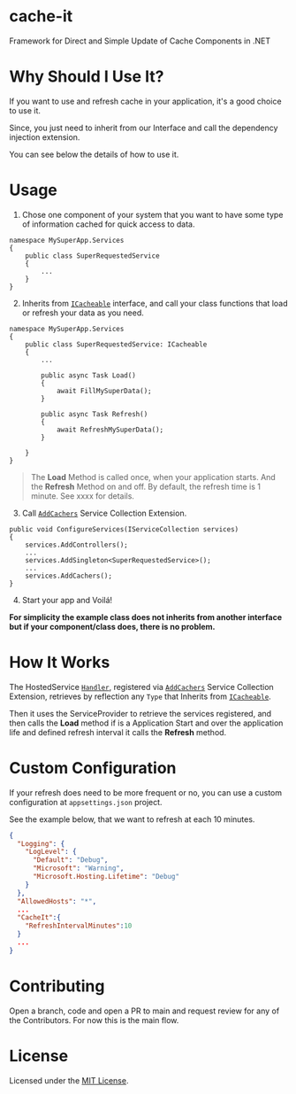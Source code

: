 # cache-it
Framework for Direct and Simple Update of Cache Components in .NET

# Why Should I Use It?
If you want to use and refresh cache in your application, it's a good choice to use it. 

Since, you just need to inherit from our Interface and call the dependency injection extension.

You can see below the details of how to use it.

# Usage
1. Chose one component of your system that you want to have some type of information cached for quick access to data.

```dotnet
namespace MySuperApp.Services
{
    public class SuperRequestedService
    {
        ...
    }
}
```

2. Inherits from [`ICacheable`](src\CacheIt\ICacheable.cs) interface, and call your class functions that load or refresh your data as you need.

```dotnet
namespace MySuperApp.Services
{
    public class SuperRequestedService: ICacheable
    {
        ...

        public async Task Load()
        {
            await FillMySuperData();
        }

        public async Task Refresh()
        {
            await RefreshMySuperData();            
        }

    }
}
```

> The __Load__ Method is called once, when your application starts. And the __Refresh__ Method on and off.
> By default, the refresh time is 1 minute. See xxxx for details.

3. Call [`AddCachers`](src\CacheIt\Extensions\DependencyInjection\ServiceCollectionExtensions.cs) Service Collection Extension. 

```dotnet
public void ConfigureServices(IServiceCollection services)
{
    services.AddControllers();
    ...
    services.AddSingleton<SuperRequestedService>();
    ...
    services.AddCachers();
}
```

4. Start your app and Voilá!

__For simplicity the example class does not inherits from another interface but if your component/class does, there is no problem.__

# How It Works
The HostedService [`Handler`](src\CacheIt\Hosting\Handler.cs), registered via [`AddCachers`](src\CacheIt\Extensions\DependencyInjection\ServiceCollectionExtensions.cs) Service Collection Extension, retrieves by reflection any `Type` that Inherits from [`ICacheable`](src\CacheIt\ICacheable.cs).

Then it uses the ServiceProvider to retrieve the services registered, and then calls the __Load__ method if is a Application Start and over the application life and defined refresh interval it calls the __Refresh__ method.

# Custom Configuration
If your refresh does need to be more frequent or no, you can use a custom configuration at `appsettings.json` project. 

See the example below, that we want to refresh at each 10 minutes.

```json
{
  "Logging": {
    "LogLevel": {
      "Default": "Debug",
      "Microsoft": "Warning",
      "Microsoft.Hosting.Lifetime": "Debug"
    }
  },
  "AllowedHosts": "*",
  ...
  "CacheIt":{
    "RefreshIntervalMinutes":10
  }
  ...
}
```

# Contributing

Open a branch, code and open a PR to main and request review for any of the Contributors. For now this is the main flow.

# License

Licensed under the [MIT License](https://www.mit.edu/~amini/LICENSE.md).
